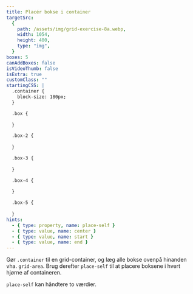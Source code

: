 ```yaml
---
title: Placér bokse i container
targetSrc:
  {
    path: /assets/img/grid-exercise-8a.webp,
    width: 1054,
    height: 400,
    type: "img",
  }
boxes: 5
canAddBoxes: false
isVideoThumb: false
isExtra: true
customClass: ""
startingCSS: |
  .container {
    block-size: 180px;
  }

  .box {
    
  }

  .box-2 {
    
  }

  .box-3 {
    
  }

  .box-4 {
    
  }

  .box-5 {
    
  }
hints:
  - { type: property, name: place-self }
  - { type: value, name: center }
  - { type: value, name: start }
  - { type: value, name: end }
---
```


Gør <code class="token selector">.container</code> til en grid-container, og læg alle bokse ovenpå hinanden vha. `grid-area`. Brug derefter `place-self` til at placere boksene i hvert hjørne af containeren.

`place-self` kan håndtere to værdier.
